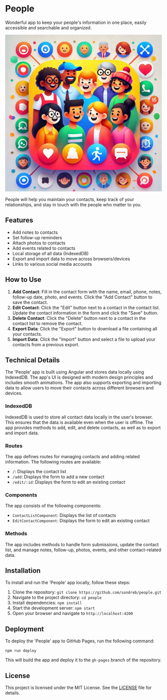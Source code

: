 # People

Wonderful app to keep your people's information in one place, easily accessible and searchable and organized.

![People Icon](people-icon.png)

People will help you maintain your contacts, keep track of your relationships, and stay in touch with the people who matter to you.

## Features

- Add notes to contacts
- Set follow-up reminders
- Attach photos to contacts
- Add events related to contacts
- Local storage of all data (IndexedDB)
- Export and import data to move across browsers/devices
- Links to various social media accounts

## How to Use

1. **Add Contact**: Fill in the contact form with the name, email, phone, notes, follow-up date, photo, and events. Click the "Add Contact" button to save the contact.
2. **Edit Contact**: Click the "Edit" button next to a contact in the contact list. Update the contact information in the form and click the "Save" button.
3. **Delete Contact**: Click the "Delete" button next to a contact in the contact list to remove the contact.
4. **Export Data**: Click the "Export" button to download a file containing all your contacts.
5. **Import Data**: Click the "Import" button and select a file to upload your contacts from a previous export.

## Technical Details

The 'People' app is built using Angular and stores data locally using IndexedDB. The app's UI is designed with modern design principles and includes smooth animations. The app also supports exporting and importing data to allow users to move their contacts across different browsers and devices.

### IndexedDB

IndexedDB is used to store all contact data locally in the user's browser. This ensures that the data is available even when the user is offline. The app provides methods to add, edit, and delete contacts, as well as to export and import data.

### Routes

The app defines routes for managing contacts and adding related information. The following routes are available:

- `/`: Displays the contact list
- `/add`: Displays the form to add a new contact
- `/edit/:id`: Displays the form to edit an existing contact

### Components

The app consists of the following components:

- `ContactListComponent`: Displays the list of contacts
- `EditContactComponent`: Displays the form to edit an existing contact

### Methods

The app includes methods to handle form submissions, update the contact list, and manage notes, follow-up, photos, events, and other contact-related data.

## Installation

To install and run the 'People' app locally, follow these steps:

1. Clone the repository: `git clone https://github.com/sondreb/people.git`
2. Navigate to the project directory: `cd people`
3. Install dependencies: `npm install`
4. Start the development server: `npm start`
5. Open your browser and navigate to `http://localhost:4200`

## Deployment

To deploy the 'People' app to GitHub Pages, run the following command:

```
npm run deploy
```

This will build the app and deploy it to the `gh-pages` branch of the repository.

## License

This project is licensed under the MIT License. See the [LICENSE](LICENSE) file for details.
